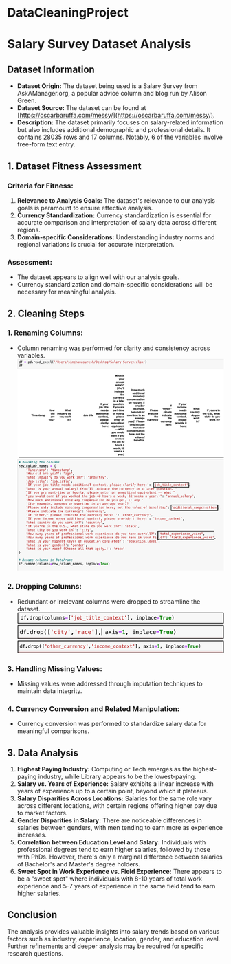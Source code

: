 # DataCleaningProject

# Salary Survey Dataset Analysis

## Dataset Information
- **Dataset Origin:** The dataset being used is a Salary Survey from AskAManager.org, a popular advice column and blog run by Alison Green.
- **Dataset Source:** The dataset can be found at [https://oscarbaruffa.com/messy/](https://oscarbaruffa.com/messy/).
- **Description:** The dataset primarily focuses on salary-related information but also includes additional demographic and professional details. It contains 28035 rows and 17 columns. Notably, 6 of the variables involve free-form text entry.

## 1. Dataset Fitness Assessment
### Criteria for Fitness:
1. **Relevance to Analysis Goals:** The dataset's relevance to our analysis goals is paramount to ensure effective analysis.
2. **Currency Standardization:** Currency standardization is essential for accurate comparison and interpretation of salary data across different regions.
3. **Domain-specific Considerations:** Understanding industry norms and regional variations is crucial for accurate interpretation.

### Assessment:
- The dataset appears to align well with our analysis goals.
- Currency standardization and domain-specific considerations will be necessary for meaningful analysis.

## 2. Cleaning Steps
### 1. Renaming Columns:
- Column renaming was performed for clarity and consistency across variables.
![rename_column1.png](Images/rename_column1.png)
![rename_column2.png](Images/rename_column2.png)

### 2. Dropping Columns:
- Redundant or irrelevant columns were dropped to streamline the dataset.
![dropcolumn1.png](Images/dropcolumn1.png)
![dropcolumn2.png](Images/dropcolumn2.png)
![dropcolumn3.png](Images/dropcolumn3.png)


### 3. Handling Missing Values:
- Missing values were addressed through imputation techniques to maintain data integrity.

### 4. Currency Conversion and Related Manipulation:
- Currency conversion was performed to standardize salary data for meaningful comparisons.

## 3. Data Analysis
1. **Highest Paying Industry:** Computing or Tech emerges as the highest-paying industry, while Library appears to be the lowest-paying.
2. **Salary vs. Years of Experience:** Salary exhibits a linear increase with years of experience up to a certain point, beyond which it plateaus.
3. **Salary Disparities Across Locations:** Salaries for the same role vary across different locations, with certain regions offering higher pay due to market factors.
4. **Gender Disparities in Salary:** There are noticeable differences in salaries between genders, with men tending to earn more as experience increases.
5. **Correlation between Education Level and Salary:** Individuals with professional degrees tend to earn higher salaries, followed by those with PhDs. However, there's only a marginal difference between salaries of Bachelor's and Master's degree holders.
6. **Sweet Spot in Work Experience vs. Field Experience:** There appears to be a "sweet spot" where individuals with 8-10 years of total work experience and 5-7 years of experience in the same field tend to earn higher salaries.

## Conclusion
The analysis provides valuable insights into salary trends based on various factors such as industry, experience, location, gender, and education level. Further refinements and deeper analysis may be required for specific research questions.
